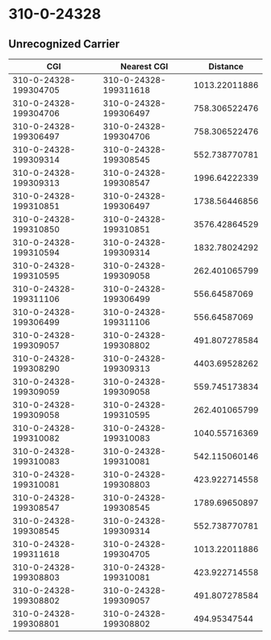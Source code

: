 # 310-0-24328
## Unrecognized Carrier


| CGI | Nearest CGI | Distance |
|-----|-------------|----------|
| 310-0-24328-199304705 | 310-0-24328-199311618 | 1013.22011886 |
| 310-0-24328-199304706 | 310-0-24328-199306497 | 758.306522476 |
| 310-0-24328-199306497 | 310-0-24328-199304706 | 758.306522476 |
| 310-0-24328-199309314 | 310-0-24328-199308545 | 552.738770781 |
| 310-0-24328-199309313 | 310-0-24328-199308547 | 1996.64222339 |
| 310-0-24328-199310851 | 310-0-24328-199306497 | 1738.56446856 |
| 310-0-24328-199310850 | 310-0-24328-199310851 | 3576.42864529 |
| 310-0-24328-199310594 | 310-0-24328-199309314 | 1832.78024292 |
| 310-0-24328-199310595 | 310-0-24328-199309058 | 262.401065799 |
| 310-0-24328-199311106 | 310-0-24328-199306499 | 556.64587069 |
| 310-0-24328-199306499 | 310-0-24328-199311106 | 556.64587069 |
| 310-0-24328-199309057 | 310-0-24328-199308802 | 491.807278584 |
| 310-0-24328-199308290 | 310-0-24328-199309313 | 4403.69528262 |
| 310-0-24328-199309059 | 310-0-24328-199309058 | 559.745173834 |
| 310-0-24328-199309058 | 310-0-24328-199310595 | 262.401065799 |
| 310-0-24328-199310082 | 310-0-24328-199310083 | 1040.55716369 |
| 310-0-24328-199310083 | 310-0-24328-199310081 | 542.115060146 |
| 310-0-24328-199310081 | 310-0-24328-199308803 | 423.922714558 |
| 310-0-24328-199308547 | 310-0-24328-199308545 | 1789.69650897 |
| 310-0-24328-199308545 | 310-0-24328-199309314 | 552.738770781 |
| 310-0-24328-199311618 | 310-0-24328-199304705 | 1013.22011886 |
| 310-0-24328-199308803 | 310-0-24328-199310081 | 423.922714558 |
| 310-0-24328-199308802 | 310-0-24328-199309057 | 491.807278584 |
| 310-0-24328-199308801 | 310-0-24328-199308802 | 494.95347544 |
